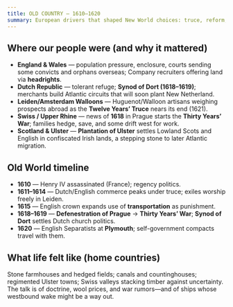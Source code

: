 ```yaml
---
title: OLD COUNTRY — 1610–1620
summary: European drivers that shaped New World choices: truce, reform, and the first sparks of a continental war.
---
```


## Where our people were (and why it mattered)

- **England & Wales** — population pressure, enclosure, courts sending some convicts and orphans overseas; Company recruiters offering land via **headrights**.  
- **Dutch Republic** — tolerant refuge; **Synod of Dort (1618–1619)**; merchants build Atlantic circuits that will soon plant New Netherland.  
- **Leiden/Amsterdam Walloons** — Huguenot/Walloon artisans weighing prospects abroad as the **Twelve Years’ Truce** nears its end (1621).  
- **Swiss / Upper Rhine** — news of **1618** in Prague starts the **Thirty Years’ War**; families hedge, save, and some drift west for work.  
- **Scotland & Ulster** — **Plantation of Ulster** settles Lowland Scots and English in confiscated Irish lands, a stepping stone to later Atlantic migration.

## Old World timeline

- **1610** — Henry IV assassinated (France); regency politics.  
- **1611–1614** — Dutch/English commerce peaks under truce; exiles worship freely in Leiden.  
- **1615** — English crown expands use of **transportation** as punishment.  
- **1618–1619** — **Defenestration of Prague** → **Thirty Years’ War**; **Synod of Dort** settles Dutch church politics.  
- **1620** — English Separatists at **Plymouth**; self-government compacts travel with them.

## What life felt like (home countries)

Stone farmhouses and hedged fields; canals and countinghouses; regimented Ulster towns; Swiss valleys stacking timber against uncertainty. The talk is of doctrine, wool prices, and war rumors—and of ships whose westbound wake might be a way out.
